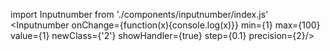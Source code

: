 import Inputnumber from './components/inputnumber/index.js'
<Inputnumber onChange={function(x){console.log(x)}} min={1} max={100} value={1} newClass={'2'} showHandler={true} step={0.1} precision={2}/>
